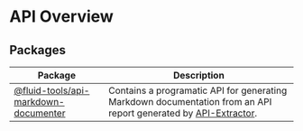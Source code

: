 
# API Overview

## Packages

|  Package | Description |
|  --- | --- |
|  [@fluid-tools/api-markdown-documenter](docs/api-markdown-documenter) | Contains a programatic API for generating Markdown documentation from an API report generated by [API-Extractor](https://api-extractor.com/)<!-- -->. |

